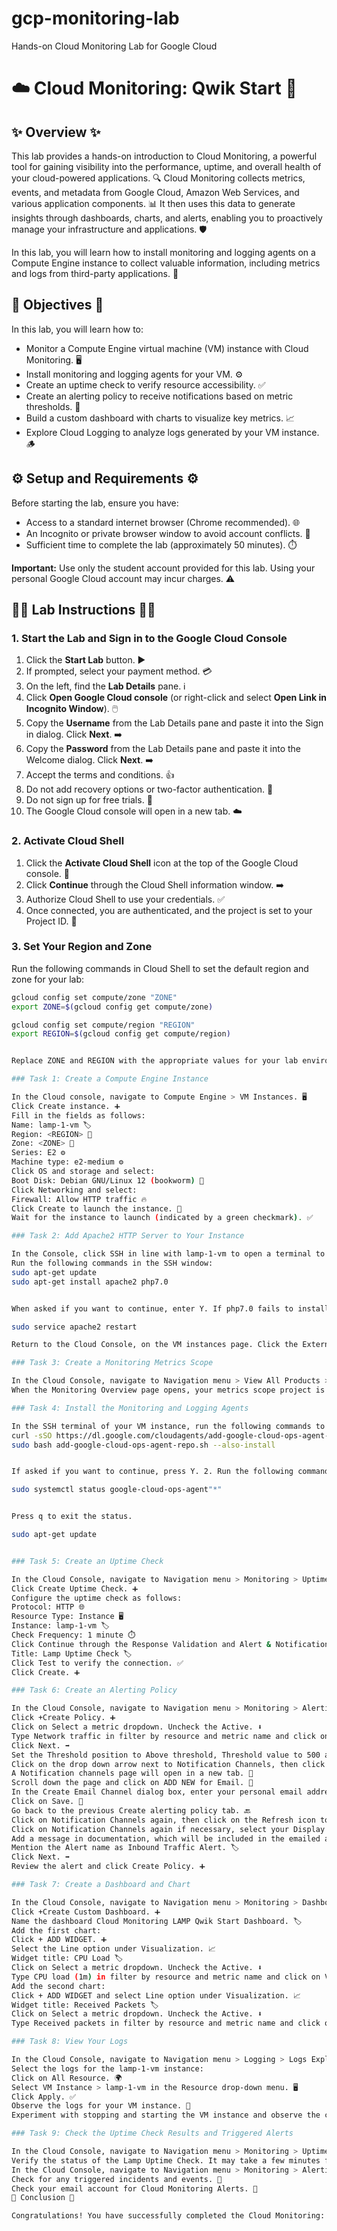 # gcp-monitoring-lab
Hands-on Cloud Monitoring Lab for Google Cloud

# ☁️ Cloud Monitoring: Qwik Start 🚀

## ✨ Overview ✨

This lab provides a hands-on introduction to Cloud Monitoring, a powerful tool for gaining visibility into the performance, uptime, and overall health of your cloud-powered applications. 🔍 Cloud Monitoring collects metrics, events, and metadata from Google Cloud, Amazon Web Services, and various application components. 📊 It then uses this data to generate insights through dashboards, charts, and alerts, enabling you to proactively manage your infrastructure and applications. 🛡️

In this lab, you will learn how to install monitoring and logging agents on a Compute Engine instance to collect valuable information, including metrics and logs from third-party applications. 📝

## 🎯 Objectives 🎯

In this lab, you will learn how to:

*   Monitor a Compute Engine virtual machine (VM) instance with Cloud Monitoring. 🖥️
*   Install monitoring and logging agents for your VM. ⚙️
*   Create an uptime check to verify resource accessibility. ✅
*   Create an alerting policy to receive notifications based on metric thresholds. 🚨
*   Build a custom dashboard with charts to visualize key metrics. 📈
*   Explore Cloud Logging to analyze logs generated by your VM instance. 🪵

## ⚙️ Setup and Requirements ⚙️

Before starting the lab, ensure you have:

*   Access to a standard internet browser (Chrome recommended). 🌐
*   An Incognito or private browser window to avoid account conflicts. 👤
*   Sufficient time to complete the lab (approximately 50 minutes). ⏱️

**Important:** Use only the student account provided for this lab. Using your personal Google Cloud account may incur charges. ⚠️

## 👨‍💻 Lab Instructions 👨‍💻

### 1. Start the Lab and Sign in to the Google Cloud Console

1.  Click the **Start Lab** button. ▶️
2.  If prompted, select your payment method. 💳
3.  On the left, find the **Lab Details** pane. ℹ️
4.  Click **Open Google Cloud console** (or right-click and select **Open Link in Incognito Window**). 🖱️
5.  Copy the **Username** from the Lab Details pane and paste it into the Sign in dialog. Click **Next**. ➡️
6.  Copy the **Password** from the Lab Details pane and paste it into the Welcome dialog. Click **Next**. ➡️
7.  Accept the terms and conditions. 👍
8.  Do not add recovery options or two-factor authentication. 🚫
9.  Do not sign up for free trials. 🚫
10. The Google Cloud console will open in a new tab. ☁️

### 2. Activate Cloud Shell

1.  Click the **Activate Cloud Shell** icon at the top of the Google Cloud console. 🐚
2.  Click **Continue** through the Cloud Shell information window. ➡️
3.  Authorize Cloud Shell to use your credentials. ✅
4.  Once connected, you are authenticated, and the project is set to your Project ID. 🔑

### 3. Set Your Region and Zone

Run the following commands in Cloud Shell to set the default region and zone for your lab:

```bash
gcloud config set compute/zone "ZONE"
export ZONE=$(gcloud config get compute/zone)

gcloud config set compute/region "REGION"
export REGION=$(gcloud config get compute/region)


Replace ZONE and REGION with the appropriate values for your lab environment. 🌍

### Task 1: Create a Compute Engine Instance

In the Cloud console, navigate to Compute Engine > VM Instances. 🖥️
Click Create instance. ➕
Fill in the fields as follows:
Name: lamp-1-vm 🏷️
Region: <REGION> 📍
Zone: <ZONE> 📍
Series: E2 ⚙️
Machine type: e2-medium ⚙️
Click OS and storage and select:
Boot Disk: Debian GNU/Linux 12 (bookworm) 💾
Click Networking and select:
Firewall: Allow HTTP traffic 🔥
Click Create to launch the instance. 🚀
Wait for the instance to launch (indicated by a green checkmark). ✅

### Task 2: Add Apache2 HTTP Server to Your Instance

In the Console, click SSH in line with lamp-1-vm to open a terminal to your instance. 💻
Run the following commands in the SSH window:
sudo apt-get update
sudo apt-get install apache2 php7.0


When asked if you want to continue, enter Y. If php7.0 fails to install, try php5.

sudo service apache2 restart

Return to the Cloud Console, on the VM instances page. Click the External IP for lamp-1-vm instance to see the Apache2 default page for this instance. 🌐

### Task 3: Create a Monitoring Metrics Scope

In the Cloud Console, navigate to Navigation menu > View All Products > Observability > Monitoring. 👁️
When the Monitoring Overview page opens, your metrics scope project is ready. ✅

### Task 4: Install the Monitoring and Logging Agents

In the SSH terminal of your VM instance, run the following commands to install the Cloud Monitoring agent:
curl -sSO https://dl.google.com/cloudagents/add-google-cloud-ops-agent-repo.sh
sudo bash add-google-cloud-ops-agent-repo.sh --also-install


If asked if you want to continue, press Y. 2. Run the following commands to install the Cloud Logging agent:

sudo systemctl status google-cloud-ops-agent"*"


Press q to exit the status.

sudo apt-get update


### Task 5: Create an Uptime Check

In the Cloud Console, navigate to Navigation menu > Monitoring > Uptime checks. ⏰
Click Create Uptime Check. ➕
Configure the uptime check as follows:
Protocol: HTTP 🌐
Resource Type: Instance 🖥️
Instance: lamp-1-vm 🏷️
Check Frequency: 1 minute ⏱️
Click Continue through the Response Validation and Alert & Notification sections, accepting the defaults. ➡️
Title: Lamp Uptime Check 🏷️
Click Test to verify the connection. ✅
Click Create. ➕

### Task 6: Create an Alerting Policy

In the Cloud Console, navigate to Navigation menu > Monitoring > Alerting. 🚨
Click +Create Policy. ➕
Click on Select a metric dropdown. Uncheck the Active. ⬇️
Type Network traffic in filter by resource and metric name and click on VM instance > Interface. Select Network traffic (agent.googleapis.com/interface/traffic) and click Apply. 🌐
Click Next. ➡️
Set the Threshold position to Above threshold, Threshold value to 500 and Advanced Options > Retest window to 1 min. Click Next. ➡️
Click on the drop down arrow next to Notification Channels, then click on Manage Notification Channels. 🔔
A Notification channels page will open in a new tab. 📄
Scroll down the page and click on ADD NEW for Email. 📧
In the Create Email Channel dialog box, enter your personal email address in the Email Address field and a Display name. 🏷️
Click on Save. 💾
Go back to the previous Create alerting policy tab. 🔙
Click on Notification Channels again, then click on the Refresh icon to get the display name you mentioned in the previous step. 🔄
Click on Notification Channels again if necessary, select your Display name and click OK. ✅
Add a message in documentation, which will be included in the emailed alert. 📝
Mention the Alert name as Inbound Traffic Alert. 🏷️
Click Next. ➡️
Review the alert and click Create Policy. ➕

### Task 7: Create a Dashboard and Chart

In the Cloud Console, navigate to Navigation menu > Monitoring > Dashboards. 📊
Click +Create Custom Dashboard. ➕
Name the dashboard Cloud Monitoring LAMP Qwik Start Dashboard. 🏷️
Add the first chart:
Click + ADD WIDGET. ➕
Select the Line option under Visualization. 📈
Widget title: CPU Load 🏷️
Click on Select a metric dropdown. Uncheck the Active. ⬇️
Type CPU load (1m) in filter by resource and metric name and click on VM instance > Cpu. Select CPU load (1m) and click Apply. ⚙️
Add the second chart:
Click + ADD WIDGET and select Line option under Visualization. 📈
Widget title: Received Packets 🏷️
Click on Select a metric dropdown. Uncheck the Active. ⬇️
Type Received packets in filter by resource and metric name and click on VM instance > Instance. Select Received packets and click Apply. 🌐

### Task 8: View Your Logs

In the Cloud Console, navigate to Navigation menu > Logging > Logs Explorer. 🪵
Select the logs for the lamp-1-vm instance:
Click on All Resource. 🌍
Select VM Instance > lamp-1-vm in the Resource drop-down menu. 🖥️
Click Apply. ✅
Observe the logs for your VM instance. 👀
Experiment with stopping and starting the VM instance and observe the corresponding log entries. 🔄

### Task 9: Check the Uptime Check Results and Triggered Alerts

In the Cloud Console, navigate to Navigation menu > Monitoring > Uptime checks. ⏰
Verify the status of the Lamp Uptime Check. It may take a few minutes for the regions to become active after restarting the instance. ✅
In the Cloud Console, navigate to Navigation menu > Monitoring > Alerting. 🚨
Check for any triggered incidents and events. 👀
Check your email account for Cloud Monitoring Alerts. 📧
🎉 Conclusion 🎉

Congratulations! You have successfully completed the Cloud Monitoring: Qwik Start lab. 🏆 You have learned how to monitor a Compute Engine instance, install monitoring and logging agents, create uptime checks and alerting policies, build a custom dashboard, and explore Cloud Logging. These skills will enable you to effectively monitor and manage your cloud-powered applications using Google Cloud Monitoring. 🚀 Keep learning and exploring! 🌟


